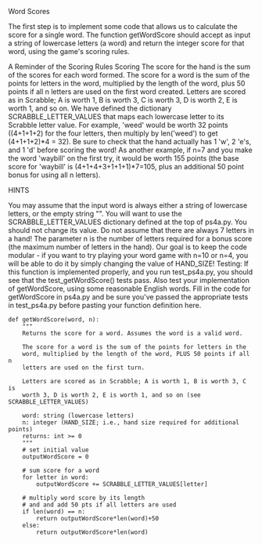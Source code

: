 Word Scores

The first step is to implement some code that allows us to calculate the score for a single word. The function getWordScore should accept as input a string of lowercase letters (a word) and return the integer score for that word, using the game's scoring rules.

A Reminder of the Scoring Rules
Scoring
The score for the hand is the sum of the scores for each word formed.
The score for a word is the sum of the points for letters in the word, multiplied by the length of the word, plus 50 points if all n letters are used on the first word created.
Letters are scored as in Scrabble; A is worth 1, B is worth 3, C is worth 3, D is worth 2, E is worth 1, and so on. We have defined the dictionary SCRABBLE_LETTER_VALUES that maps each lowercase letter to its Scrabble letter value.
For example, 'weed' would be worth 32 points ((4+1+1+2) for the four letters, then multiply by len('weed') to get (4+1+1+2)*4 = 32). Be sure to check that the hand actually has 1 'w', 2 'e's, and 1 'd' before scoring the word!
As another example, if n=7 and you make the word 'waybill' on the first try, it would be worth 155 points (the base score for 'waybill' is (4+1+4+3+1+1+1)*7=105, plus an additional 50 point bonus for using all n letters).

HINTS

You may assume that the input word is always either a string of lowercase letters, or the empty string "".
You will want to use the SCRABBLE_LETTER_VALUES dictionary defined at the top of ps4a.py. You should not change its value.
Do not assume that there are always 7 letters in a hand! The parameter n is the number of letters required for a bonus score (the maximum number of letters in the hand). Our goal is to keep the code modular - if you want to try playing your word game with n=10 or n=4, you will be able to do it by simply changing the value of HAND_SIZE!
Testing: If this function is implemented properly, and you run test_ps4a.py, you should see that the test_getWordScore() tests pass. Also test your implementation of getWordScore, using some reasonable English words.
Fill in the code for getWordScore in ps4a.py and be sure you've passed the appropriate tests in test_ps4a.py before pasting your function definition here.


    def getWordScore(word, n):
        """
        Returns the score for a word. Assumes the word is a valid word.

        The score for a word is the sum of the points for letters in the
        word, multiplied by the length of the word, PLUS 50 points if all n
        letters are used on the first turn.

        Letters are scored as in Scrabble; A is worth 1, B is worth 3, C is
        worth 3, D is worth 2, E is worth 1, and so on (see SCRABBLE_LETTER_VALUES)

        word: string (lowercase letters)
        n: integer (HAND_SIZE; i.e., hand size required for additional points)
        returns: int >= 0
        """
        # set initial value
        outputWordScore = 0

        # sum score for a word
        for letter in word:
            outputWordScore += SCRABBLE_LETTER_VALUES[letter]

        # multiply word score by its length
        # and and add 50 pts if all letters are used
        if len(word) == n:
            return outputWordScore*len(word)+50
        else:
            return outputWordScore*len(word)
